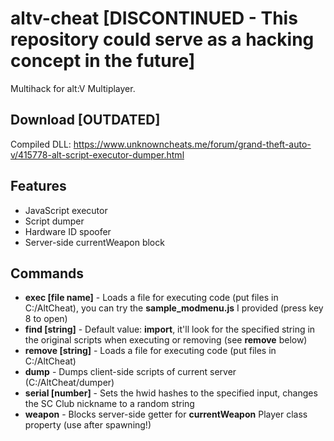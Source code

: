 # altv-cheat [DISCONTINUED - This repository could serve as a hacking concept in the future]

Multihack for alt:V Multiplayer.

## Download [OUTDATED]
Compiled DLL: https://www.unknowncheats.me/forum/grand-theft-auto-v/415778-alt-script-executor-dumper.html

## Features

* JavaScript executor
* Script dumper
* Hardware ID spoofer
* Server-side currentWeapon block

## Commands

* **exec [file name]** - Loads a file for executing code (put files in C:/AltCheat), you can try the **sample_modmenu.js** I provided (press key 8 to open)
* **find [string]** - Default value: **import**, it'll look for the specified string in the original scripts when executing or removing (see **remove** below)
* **remove [string]** - Loads a file for executing code (put files in C:/AltCheat)
* **dump** - Dumps client-side scripts of current server (C:/AltCheat/dumper)
* **serial [number]** - Sets the hwid hashes to the specified input, changes the SC Club nickname to a random string
* **weapon** - Blocks server-side getter for **currentWeapon** Player class property (use after spawning!)
